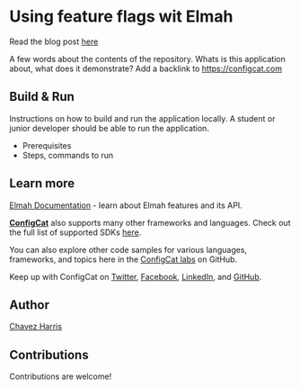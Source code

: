 # Using feature flags wit Elmah

Read the blog post [here](https://configcat.com/blog/)

A few words about the contents of the repository. Whats is this application about, what does it demonstrate? Add a backlink to https://configcat.com

## Build & Run

Instructions on how to build and run the application locally. A student or junior developer should be able to run the application.
- Prerequisites
- Steps, commands to run

## Learn more

[Elmah Documentation](https://docs.elmah.io/) - learn about Elmah features and its API.

[**ConfigCat**](https://configcat.com) also supports many other frameworks and languages. Check out the full list of supported SDKs [here](https://configcat.com/docs/sdk-reference/overview/).

You can also explore other code samples for various languages, frameworks, and topics here in the [ConfigCat labs](https://github.com/configcat-labs) on GitHub.

Keep up with ConfigCat on [Twitter](https://twitter.com/configcat), [Facebook](https://www.facebook.com/configcat), [LinkedIn](https://www.linkedin.com/company/configcat/), and [GitHub](https://github.com/configcat).

## Author
[Chavez Harris](https://github.com/codedbychavez)

## Contributions
Contributions are welcome!
